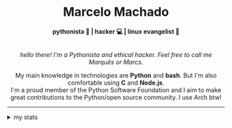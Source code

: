 <h1 align="center"> Marcelo Machado </h1> <!-- <img src="https://tryhackme-badges.s3.amazonaws.com/mmaachado.png" alt="TryHackMe"> -->
    
<div align="center">
<b>pythonista 🐍 | hacker 💻 | linux evangelist 🐧</b>
<br>
<br>

<i>hello there! I'm a Pythonista and ethical hacker. Feel free to call me Marquês or Marcs.</i>

<p>

My main knowledge in technologies are **Python** and **bash**. But I'm also comfortable using **C** and **Node.js**. <br/>
I'm a proud member of the Python Software Foundation and I aim to make great contributions to the Python/open source community. I use Arch btw!
</p>

</div>

---

<details closed>    
<summary>my stats</summary>

<!--START_SECTION:waka-->
**I'm an Early 🐤** 

```text
🌞 Morning    59 commits     ████░░░░░░░░░░░░░░░░░░░░░   16.08% 
🌆 Daytime    151 commits    ██████████░░░░░░░░░░░░░░░   41.14% 
🌃 Evening    144 commits    █████████░░░░░░░░░░░░░░░░   39.24% 
🌙 Night      13 commits     █░░░░░░░░░░░░░░░░░░░░░░░░   3.54%

```


📊 **This Week I Spent My Time On** 

```text
⌚︎ Time Zone: America/Sao_Paulo

💬 Programming Languages: 
Markdown                 2 hrs 20 mins       ████████████░░░░░░░░░░░░░   48.4% 
Python                   2 hrs 5 mins        ██████████░░░░░░░░░░░░░░░   43.19% 
JSON                     10 mins             █░░░░░░░░░░░░░░░░░░░░░░░░   3.77% 
jsonc                    5 mins              ░░░░░░░░░░░░░░░░░░░░░░░░░   1.89% 
TOML                     2 mins              ░░░░░░░░░░░░░░░░░░░░░░░░░   0.84%

🔥 Editors: 
Obsidian                 2 hrs 18 mins       ████████████░░░░░░░░░░░░░   47.79% 
VS Code                  1 hr 19 mins        ██████░░░░░░░░░░░░░░░░░░░   27.49% 
Zed                      1 hr 11 mins        ██████░░░░░░░░░░░░░░░░░░░   24.72%

💻 Operating System: 
Windows                  3 hrs 11 mins       ████████████████░░░░░░░░░   66.15% 
Linux                    1 hr 38 mins        ████████░░░░░░░░░░░░░░░░░   33.85%

```


 Last Updated on 10/08/2025
<!--END_SECTION:waka-->

<!-- <div>
        <a target="_blank" rel="noopener noreferrer" href="https://github.com/mmaachado?tab=repositories"><img src="https://github-readme-stats.vercel.app/api/top-langs/?username=mmaachado&hide=html,css,swift,ruby&langs_count=6&hide_border=true&layout=compact&show_icons=true&line_height=10&theme=transparent&title_color=4a86d1&custom_title=favourite%20languages"
       alt="most used languages" align="right"></a>
     <a target="_blank" rel="noopener noreferrer" href="https://wakatime.com/@mmachado"><img width="400rem" src="https://github-readme-stats.vercel.app/api/wakatime?username=mmachado&theme=transparent&hide_border=true&hide=markdown,html,css,text,other,yaml,json,prolog,dart,docker,xml,gitconfig,TSQL&hide_title=true&line_height=50&langs_count=4&layout=default" alt="wakatime stats" align="left" /></a> 
        

</div>

 <img src="https://raw.githubusercontent.com/MicaelliMedeiros/micaellimedeiros/master/image/computer-illustration.png" min-width="400px" max-width="400px" width="400px" align="right" alt="computer-illustration.png"> -->
<!-- [![Buy me a coffee](https://img.shields.io/badge/Buy%20Me%20a%20Coffee-ffdd00?style=for-the-badge&logo=buy-me-a-coffee&logoColor=black)](https://www.buymeacoffee.com/anticodingclub) -->

</details>
